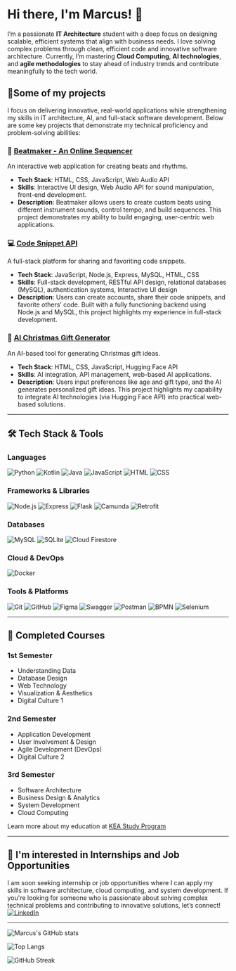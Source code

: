 # Hi there, I'm Marcus! 👋

I’m a passionate **IT Architecture** student with a deep focus on designing scalable, efficient systems that align with business needs. I love solving complex problems through clean, efficient code and innovative software architecture. Currently, I’m mastering **Cloud Computing**, **AI technologies**, and **agile methodologies** to stay ahead of industry trends and contribute meaningfully to the tech world.

## 📑**Some of my projects**

I focus on delivering innovative, real-world applications while strengthening my skills in IT architecture, AI, and full-stack software development. Below are some key projects that demonstrate my technical proficiency and problem-solving abilities:

### 🎵 [Beatmaker - An Online Sequencer](https://github.com/marcus-rk/beatmaker)
An interactive web application for creating beats and rhythms.  
- **Tech Stack**: HTML, CSS, JavaScript, Web Audio API
- **Skills**: Interactive UI design, Web Audio API for sound manipulation, front-end development.  
- **Description**: Beatmaker allows users to create custom beats using different instrument sounds, control tempo, and build sequences. This project demonstrates my ability to build engaging, user-centric web applications.

### 💻 [Code Snippet API](https://github.com/marcus-rk/code-snippet-v2)
A full-stack platform for sharing and favoriting code snippets. 
- **Tech Stack**: JavaScript, Node.js, Express, MySQL, HTML, CSS
- **Skills**: Full-stack development, RESTful API design, relational databases (MySQL), authentication systems, Interactive UI design
- **Description**: Users can create accounts, share their code snippets, and favorite others’ code. Built with a fully functioning backend using Node.js and MySQL, this project highlights my experience in full-stack development.

### 🎄 [AI Christmas Gift Generator](https://github.com/marcus-rk/generative-ai)
An AI-based tool for generating Christmas gift ideas.  
- **Tech Stack**: HTML, CSS, JavaScript, Hugging Face API
- **Skills**: AI integration, API management, web-based AI applications.
- **Description**: Users input preferences like age and gift type, and the AI generates personalized gift ideas. This project highlights my capability to integrate AI technologies (via Hugging Face API) into practical web-based solutions.

---

## 🛠 **Tech Stack & Tools**

### **Languages**
![Python](https://img.shields.io/badge/Python-3776AB?style=for-the-badge&logo=python&logoColor=white)
![Kotlin](https://img.shields.io/badge/Kotlin-0095D5?style=for-the-badge&logo=kotlin&logoColor=white)
![Java](https://img.shields.io/badge/Java-007396?style=for-the-badge&logo=java&logoColor=white)
![JavaScript](https://img.shields.io/badge/JavaScript-F7DF1E?style=for-the-badge&logo=javascript&logoColor=black)
![HTML](https://img.shields.io/badge/HTML5-E34F26?style=for-the-badge&logo=html5&logoColor=white)
![CSS](https://img.shields.io/badge/CSS3-1572B6?style=for-the-badge&logo=css3&logoColor=white)

### **Frameworks & Libraries**
![Node.js](https://img.shields.io/badge/Node.js-339933?style=for-the-badge&logo=nodedotjs&logoColor=white)
![Express](https://img.shields.io/badge/Express-000000?style=for-the-badge&logo=express&logoColor=white)
![Flask](https://img.shields.io/badge/Flask-000000?style=for-the-badge&logo=flask&logoColor=white)
![Camunda](https://img.shields.io/badge/Camunda-FFCC00?style=for-the-badge&logo=camunda&logoColor=black)
![Retrofit](https://img.shields.io/badge/Retrofit-4285F4?style=for-the-badge&logo=android&logoColor=white)

### **Databases**
![MySQL](https://img.shields.io/badge/MySQL-4479A1?style=for-the-badge&logo=mysql&logoColor=white)
![SQLite](https://img.shields.io/badge/SQLite-003B57?style=for-the-badge&logo=sqlite&logoColor=white)
![Cloud Firestore](https://img.shields.io/badge/Cloud_Firestore-FFA611?style=for-the-badge&logo=firebase&logoColor=white)

### **Cloud & DevOps**
![Docker](https://img.shields.io/badge/Docker-2496ED?style=for-the-badge&logo=docker&logoColor=white)

### **Tools & Platforms**
![Git](https://img.shields.io/badge/Git-F05032?style=for-the-badge&logo=git&logoColor=white)
![GitHub](https://img.shields.io/badge/GitHub-181717?style=for-the-badge&logo=github&logoColor=white)
![Figma](https://img.shields.io/badge/Figma-F24E1E?style=for-the-badge&logo=figma&logoColor=white)
![Swagger](https://img.shields.io/badge/Swagger-85EA2D?style=for-the-badge&logo=swagger&logoColor=black)
![Postman](https://img.shields.io/badge/Postman-FF6C37?style=for-the-badge&logo=postman&logoColor=white)
![BPMN](https://img.shields.io/badge/BPMN-000000?style=for-the-badge&logoColor=white)
![Selenium](https://img.shields.io/badge/Selenium-43B02A?style=for-the-badge&logo=selenium&logoColor=white)

---

## 📘 **Completed Courses**

### 1st Semester
- Understanding Data
- Database Design
- Web Technology
- Visualization & Aesthetics
- Digital Culture 1

### 2nd Semester
- Application Development
- User Involvement & Design
- Agile Development (DevOps)
- Digital Culture 2

### 3rd Semester
- Software Architecture
- Business Design & Analytics
- System Development
- Cloud Computing

Learn more about my education at [KEA Study Program](https://studieordninger.kea.dk/2023/27/176)

---

## 💼 **I'm interested in Internships and Job Opportunities**

I am soon seeking internship or job opportunities where I can apply my skills in software architecture, cloud computing, and system development. If you're looking for someone who is passionate about solving complex technical problems and contributing to innovative solutions, let’s connect!
[![LinkedIn](https://img.shields.io/badge/LinkedIn-0A66C2?style=for-the-badge&logo=linkedin&logoColor=white)](https://www.linkedin.com/in/marcus-rk)

---

![Marcus's GitHub stats](https://github-readme-stats.vercel.app/api?username=marcus-rk&show_icons=true&theme=radical)

![Top Langs](https://github-readme-stats.vercel.app/api/top-langs/?username=marcus-rk&layout=compact&theme=radical)

![GitHub Streak](https://github-readme-streak-stats.herokuapp.com/?user=marcus-rk&theme=radical)
